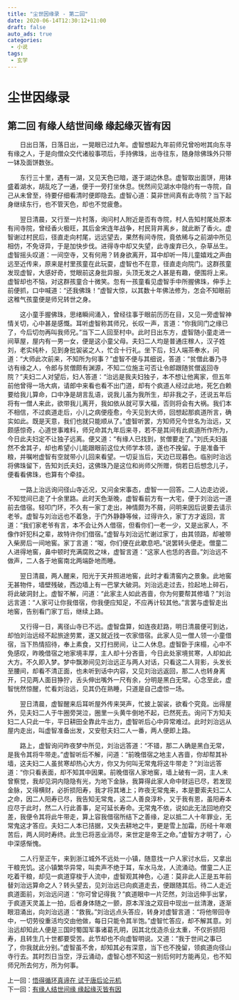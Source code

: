 ```yaml
---
title: "尘世因缘录 - 第二回"
date: 2020-06-14T12:30:12+11:00
draft: false
auto_ads: true
categories:
 - 小说
tags:
 - 玄学
---
```

# 尘世因缘录

## 第二回 有缘人结世间缘 缘起缘灭皆有因

　　日出日落，日落日出，一晃眼已过九年。虚智想起九年前师兄曾吩咐其向东寻有缘之人，于是向僧众交代诸般事项后，手持佛珠，出寺往东，随身除佛珠外只带一钵及面饼数张。

　　东行三十里，遇有一湖，又见天色已暗，遂于湖边休息。虚智取出面饼，用钵盛着湖水，胡乱吃了一通，便于一旁打坐休息。恍然间见湖水中隐约有一寺院，自己从未曾至，待要仔细看清时便即隐去。虚智心道：莫非世间真有此寺院？当下起身继续东行，也不管天色，却也不觉疲惫。

　　翌日清晨，又行至一片村落，询问村人附近是否有寺院，村人告知村尾处原本有间寺院，曾经香火极旺，其后金宋连年战争，村民背井离乡，就此断了香火。虚智谢过村民后，径直走向村尾，远远望去，果然有间寺院，竟依稀与之前湖中所见相仿，不免讶异，于是加快步伐。进得寺中却又失望，此寺废弃已久，杂草丛生。虚智摇头叹道：一间空寺，又有何用？转身欲离开，耳中却听一阵儿童嬉戏之声由远至近传来，原来是村里孩童在此玩耍，虚智也不在意，径直走向院门。这群孩童发现虚智，大感好奇，觉眼前这身批异服，头顶无发之人甚是有趣，便围将上来。虚智却也不恼，对这群孩童合十微笑。忽有一孩童看见虚智手中所握佛珠，伸手上前便抓，口中喊道：“还我佛珠！”虚智大惊，以其数十年佛法修为，怎会不知眼前这稚气孩童便是师兄转世之身。

　　这小童手握佛珠，思绪瞬间涌入，曾经往事于眼前历历在目，又见一旁虚智神情关切，心中甚是感慨。耳听虚智称其师兄，长叹一声，言道：“你我同门之缘已了，今后切勿再叫我师兄。”当下二人回至村中。此时日出东方，虚智随小童走进一间草屋，屋内有一男一女，便是这小童父母。夫妇二人均是普通庄稼人，汉子姓刘，老实纯朴，见到身批袈裟之人，忙合十行礼。坐下后，妇人端茶奉水，问道：“大师此次前来，不知所为何事？”虚智不便与其细说，答道：“贫僧此番乃寻访有缘之人，令郎与贫僧颇有渊源，不知二位施主可否让令郎跟随贫僧返回寺院？”夫妇二人对望后，妇人答道：“治远是我夫妇独子，本不想让他离家，但五年前他曾得一场大病，请郎中来看也看不出门道，却有个疯道人经过此地，死乞白赖要给我儿算命，口中净是胡言乱语，说我儿虽为我所生，却非我之子，还说五年后将有一僧人来此，欲带我儿离开，我如依从就可享大福，否则将会有大祸。我们本不相信，不过疯道走后，小儿之病便痊愈，今天见到大师，回想起那疯道所言，确实如此。既是天意，我们也就只能顺从了。”虚智听罢，方知师兄今世名为治远，又颇感惊奇，心道世事难料，师兄命其九年后来寻，若不是其间有此疯道所作所为，今日此夫妇定不让独子远离。便又道：“有缘人已找到，贫僧要走了。”刘氏夫妇虽然不舍其子，却也希望小儿能跟眼前这位大师学本领，遂也不挽留。于是准备干粮，并嘱咐虚智有空就带小儿回来看望。一切妥当后，天边已现暮色。临别时治远将佛珠留下，告知刘氏夫妇，这佛珠乃是这位和尚师父所赠，倘若日后想念儿子，便看看佛珠，也算有个牵挂。

　　一路上治远询问径山寺近况，又问金宋事态，虚智一一回答。二人边走边说，不知觉间已走了十余里路。此时天色渐晚，虚智看前方有一大宅，便于刘治远一道前去借宿。轻叩门环，不久有一家丁走出，神情颇为不屑，问明来因后说要去请示老爷。虚智与刘治远也不着急，于门外静静等候，过得许久，家丁方才返回，言道：“我们家老爷有言，本不会让外人借宿，但看你们一老一少，又是出家人，不像作奸犯科之辈，故特许你们借宿。”虚智与刘治远忙谢过家丁，由其领路，却被带入柴房后一间地窖。家丁言道：“呶，你们便在此歇息吧。”说罢转头便走。僧童二人进得地窖，鼻中顿时充满腐败之味，虚智言道：“这家人也恁的吝啬。”刘治远不做声，二人各于地窖南北两端卧地而睡。

　　翌日清晨，两人醒来，阳光于天井照进地窖，此时才看清窖内之景象。此地窖无甚物件，墙壁残破，西边墙上有一巴掌大破洞。刘治远走过去，捡起地上碎石，将此破洞封上。虚智不解，问道：“此家主人如此吝啬，你为何要帮其修墙？”刘治远言道：“人家可让你我借宿，你我便应知足，不应再计较其他。”言罢与虚智走出地窖，告别看门家丁后，继续上路。

　　又行得一日，离径山寺已不远。虚智盘算，如连夜赶路，明日清晨便可到达，却怕刘治远经不起旅途劳累，遂又就近找一农家借宿。此家人见一僧人领一小童借宿，当下热情招待，奉上素食，又打扫房间，让二人休息。虚智卧于床榻，心中不免感叹，昨晚借宿之地家境丰厚，主人却十分吝啬，今日此处家境贫寒，人却如此大方。不久即入梦。梦中飘渺间见刘治远正与两人对话，只看这二人背影，头发长至腰间，却看不清正面，也未听到话中内容，又见刘治远返回，那二人也转身离开，只见两人面目狰狞，舌头伸出嘴外一尺有余，分明是黑白无常。心念至此，虚智恍然惊醒，忙看刘治远，见其仍在熟睡，只道是自己虚惊一场。

　　翌日清晨，虚智醒来后耳听屋外传来哭声，忙披上袈裟，欲看个究竟。出得屋外，见夫妇二人于牛圈旁哭泣，圈里一头黄牛倒地不起，已然死去。询问下方知夫妇二人只此一牛，平日耕田全靠此牛出力，虚智听后心中异常难过。此时刘治远从屋内走出，叫虚智准备出发，又安慰夫妇二人一番，两人便即上路。

　　路上，虚智询问昨夜梦中所见，刘治远答道：“不错，那二人确是黑白无常，是我令其将牛带走。”虚智听后不解，问道：“前晚借宿之地主人吝啬，你却帮其补墙，这夫妇二人虽贫寒却热心大方，你又为何叫无常鬼将这牛带走？”刘治远答道：“你只看表面，却不知其中因果。前晚借宿人家地窖，墙上破有一洞，主人未曾察觉，我却见洞内隐隐有光，为地下金脉，我算得此家人命中财运已尽，若发现金脉，又得横财，必折损阳寿，我才将其堵上；昨夜无常鬼来，本是要索夫妇二人之命，因二人阳寿已尽，我告知无常鬼，这二人善良淳朴，又于我有恩，虽阳寿本应尽于此时，然二人行此善事，足可延长寿命。无常鬼不依，说如此无法回地府交差，我便令其将此牛带走，算上容我借宿所结下之善缘，足以抵二人十年罪业，无常鬼这才答应。夫妇二人本已拮据，又失去耕地之牛，更是雪上加霜，历经十年艰苦后，两人同时寿终。此生已将恶业消尽，来世定是帝王之命。”虚智方才明了，心中深感惭愧。 

　　二人行至正午，来到浙江城外不远处一小镇，随意找一户人家讨水后，又拿出干粮充饥。这小镇繁华异常，叫卖声不绝于耳，车水马龙，人流涌动。僧童二人正吃着干粮，却见一疯道穿梭于人流中，虚智观其神色，心道：莫非此人正是五年前替刘治远算命之人？转头望去，见刘治远已向疯道走去，便跟随其后。待二人走近疯道面前，刘治远问道：“你可曾记得我？”疯道眼中一片茫然，刘治远伸手出掌，于疯道天灵盖上一拍，后者身体随之一颤，原本浑浊之双目中现出一丝清澈，逐渐眼泪涌出，向刘治远道：“救我。”刘治远点头答应，转身对虚智言道：“将他带回寺中，一切劳役重活均交由他做，每日只能令其半饱。”虚智忙答应，却不解其意。刘治远却知此人便是三国时蜀国军事诸葛孔明，因其北伐造杀业太重，不仅折损阳寿，且转生几十世都要受苦。此节却也不向虚智明说。又道：“我于世间之事已了，你我就此分别。”虚智虽不舍，却知其必有深意，当下也不挽留，领疯道向径山寺行去。其时烈日当空，浮云涌动，虚智心想不知这一别后何时方能再见，也不知师兄所去何方，所为何事。

上一回：[悟得循环真谛在 试于唐后论元机](/cn/book/karma/karma1)  
下一回：[有缘人结世间缘 缘起缘灭皆有因](/cn/book/karma/karma3)